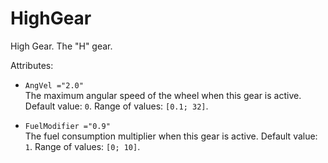 # HighGear

High Gear. The "H" gear.

Attributes:

-   `AngVel ="2.0"`  
    The maximum angular speed of the wheel when this gear is active. Default value: `0`. Range of values: `[0.1; 32]`.

-   `FuelModifier ="0.9"`  
    The fuel consumption multiplier when this gear is active. Default value: `1`. Range of values: `[0; 10]`.
